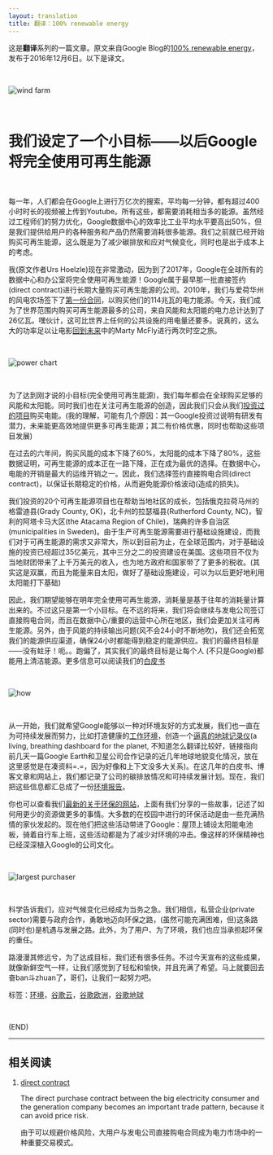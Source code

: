 ```yaml
---
layout: translation
title: 翻译：100% renewable energy
---
```



这是**翻译**系列的一篇文章。原文来自Google Blog的[100% renewable energy](https://blog.google/topics/environment/100-percent-renewable-energy/)，发布于2016年12月6日。以下是译文。

<br/>

![wind farm](https://storage.googleapis.com/gweb-uniblog-publish-prod/images/Copy_of_TWB_7056.f82fd2ff.fill-1000x563.jpg)

<br/>

#	**我们设定了一个小目标——以后Google将完全使用可再生能源**

<br/>

每一年，人们都会在Google上进行万亿次的搜索。平均每一分钟，都有超过400小时时长的视频被上传到Youtube。所有这些，都需要消耗相当多的能源。虽然经过工程师们的努力优化，Google数据中心的效率比工业平均水平要高出50%，但是我们提供给用户的各种服务和产品仍然需要消耗很多能源。我们之前就已经开始购买可再生能源，这么既是为了减少碳排放和应对气候变化，同时也是出于成本上的考虑。

我(原文作者Urs Hoelzle)现在非常激动，因为到了2017年，Google在全球所有的数据中心和办公室将完全使用可再生能源！Google属于最早那一批直接签约(direct contract)进行长期大量购买可再生能源的公司。2010年，我们与爱荷华州的风电农场签下了[第一份合同](https://googleblog.blogspot.in/2010/07/reducing-our-carbon-footprint-with.html)，以购买他们的114兆瓦的电力能源。今天，我们成为了世界范围内购买可再生能源最多的公司，来自风能和太阳能的电力总计达到了26亿瓦。嘿伙计，这可比世界上任何的公共设施的用电量还要多。说真的，这么大的功率足以让电影[回到未来](https://www.youtube.com/watch?v=f-77xulkB_U&t=4s)中的Marty McFly进行两次时空之旅。

<br/>

![power chart](https://storage.googleapis.com/gweb-uniblog-publish-prod/images/greent-wp-charts-Cumulative-Corporate-Renewal.width-1000.png)

<br/>

为了达到刚才说的小目标(完全使用可再生能源)，我们每年都会在全球购买足够的风能和太阳能。同时我们也在关注可再生能源的创造，因此我们只会从我们[投资过的项目](http://static.googleusercontent.com/external_content/untrusted_dlcp/cfz.cc/en/us/green/pdfs/renewable-energy.pdf)购买电能。(我的理解，可能有几个原因：其一Google投资过说明有研发有潜力，未来能更高效地提供更多可再生能源；其二有价格优惠，同时也帮助这些项目发展)

在过去的六年间，购买风能的成本下降了60%，太阳能的成本下降了80%，这些数据证明，可再生能源的成本正在一路下降，正在成为最优的选择。在数据中心，电能的开销是最大的运维开销之一。因此，我们选择签约直接购电合同(direct contract)，以保证长期稳定的价格，从而避免能源价格波动(造成的损失)。

我们投资的20个可再生能源项目也在帮助当地社区的成长，包括俄克拉荷马州的格雷迪县(Grady County, OK)，北卡州的拉瑟福县(Rutherford County, NC)，智利的阿塔卡马大区(the Atacama Region of Chile)，瑞典的许多自治区(municipalities in Sweden)。由于生产可再生能源需要进行基础设施建设，而我们对于可再生能源的需求又非常大，所以到目前为止，在全球范围内，对于基础设施的投资已经超过35亿美元，其中三分之二的投资建设在美国。这些项目不仅为当地财团带来了上千万美元的收入，也为地方政府和国家带了了更多的税收。(其实这是双赢，而且为能量来自太阳，做好了基础设施建设，可以为以后更好地利用太阳能打下基础)

因此，我们期望能够在明年完全使用可再生能源，消耗量是基于往年的消耗量计算出来的。不过这只是第一个小目标。在不远的将来，我们将会继续与发电公司签订直接购电合同，而且在数据中心/重要的运营中心所在地区，我们会更加关注可再生能源。另外，由于风能的持续输出问题(风不会24小时不断地吹)，我们还会拓宽我们的能源供应渠道，确保24小时都能得到稳定的能源供应。我们的最终目标是——没有蛀牙！呃。。跑偏了，其实我们的最终目标是让每个人
(不只是Google)都能用上清洁能源。更多信息可以阅读我们的[白皮书](https://static.googleusercontent.com/media/www.google.com/en//green/pdf/achieving-100-renewable-energy-purchasing-goal.pdf)

<br/>

![how](https://storage.googleapis.com/gweb-uniblog-publish-prod/images/google_ppa.width-1080.jpg)

<br/>

从一开始，我们就希望Google能够以一种对环境友好的方式发展，我们也一直在为可持续发展而努力，比如打造健康的[工作环境](https://blog.google/topics/environment/google-launches-healthy-building-materials-tool-change-industry/)，创造一个[逼真的地球记录仪](https://www.blog.google/products/earth/our-most-detailed-view-earth-across-space-and-time/)(a living, breathing dashboard for the planet, 不知道怎么翻译比较好，链接指向前几天一篇Google Earth和卫星公司合作记录的近几年地球地貌变化情况，放在这里感觉是在凑资料=.=，因为好像和上下文没多大关系)。在这几年的白皮书、博客文章和网站上，我们都记录了公司的碳排放情况和可持续发展计划。现在，我们把这些信息都汇总成了一份[环境报告](https://static.googleusercontent.com/media/www.google.com/en//green/pdf/google-2016-environmental-report.pdf)。

你也可以查看我们[最新的关于环保的网站](https://g.co/environment)，上面有我们分享的一些故事，记述了如何用更少的资源做更多的事情。大多数的在校园中进行的环保活动是由一些充满热情的家伙发起的。现在他们把这些活动带进了Google：屋顶上铺设太阳能电池板，骑着自行车上班，这些活动都是为了减少对环境的冲击。像这样的环保精神也已经深深植入Google的公司文化。

<br/>

![largest purchaser](https://storage.googleapis.com/gweb-uniblog-publish-prod/images/google_stats.width-1080.png)

<br/>

科学告诉我们，应对气候变化已经成为当务之急。我们相信，私营企业(private sector)需要与政府合作，勇敢地迈向环保之路，(虽然可能充满困难，但)这条路(同时也)是机遇与发展之路。此外，为了用户、为了环境，我们也应当承担起环保的重任。

路漫漫其修远兮，为了达成目标，我们还有很多任务。不过今天宣布的这些成果，就像新鲜空气一样，让我们感觉到了轻松和愉快，并且充满了希望。马上就要回去奋ban斗zhuan了，哥们，让我们一起努力吧。

标签：[环境](https://blog.google/topics/environment/)，[谷歌云](https://blog.google/topics/google-cloud/)，[谷歌欧洲](https://blog.google/topics/google-europe/)，[谷歌地球](https://blog.google/products/earth/)

<br/>

(END)

---

##	相关阅读

1.	[direct contract](http://youdao.com/w/direct%20contract/#keyfrom=dict2.top)

	The direct purchase contract between the big electricity consumer and the generation company becomes an important trade pattern, because it can avoid price risk.

	由于可以规避价格风险，大用户与发电公司直接购电合同成为电力市场中的一种重要交易模式。